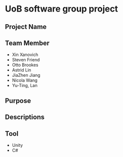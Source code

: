 # UoB software group project

## Project Name

## Team Member
 - Xin Xanovich
 - Steven Friend
 - Otto Brookes
 - Astrid Lin
 - JiaZhen Jiang
 - Nicola Wang
 - Yu-Ting, Lan

## Purpose

## Descriptions

## Tool
 - Unity
 - C#
